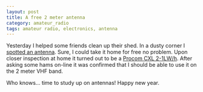 ```yaml
---
layout: post
title: A free 2 meter antenna
category: amateur_radio
tags: amateur radio, electronics, antenna
---
```


Yesterday I helped some friends clean up their shed. In a dusty corner I [spotted an  antenna](/images/posts/2013-12-31_antenna_1.jpg). Sure, I could take it home for free no problem.
Upon closer inspection at home it turned out to be a [Procom CXL 2-1LW/h](/images/posts/2013-13-21_antenna_2.jpg). After asking some hams on-line it was confirmed that I should be able
to use it on the 2 meter VHF band.

Who knows... time to study up on antennas! Happy new year.

